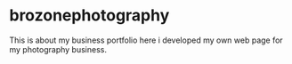 # brozonephotography
This is about my business portfolio here i developed my own web page for my photography business.
